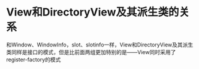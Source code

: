 # View和DirectoryView及其派生类的关系

和Window、WindowInfo，slot、slotinfo一样，View和DirectoryView及其派生类同样是接口的模式，但是比前面两组更加特别的是——View同时采用了register-factory的模式


